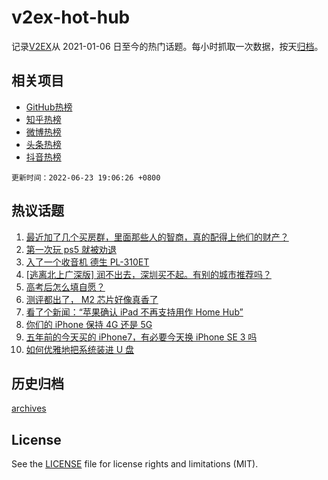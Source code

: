 # v2ex-hot-hub

 记录[V2EX](https://www.v2ex.com/)从 2021-01-06 日至今的热门话题。每小时抓取一次数据，按天[归档](archives)。
 
 ## 相关项目

- [GitHub热榜](https://github.com/lonnyzhang423/github-hot-hub)
- [知乎热榜](https://github.com/lonnyzhang423/zhihu-hot-hub)
- [微博热榜](https://github.com/lonnyzhang423/weibo-hot-hub)
- [头条热榜](https://github.com/lonnyzhang423/toutiao-hot-hub)
- [抖音热榜](https://github.com/lonnyzhang423/douyin-hot-hub)


 `更新时间：2022-06-23 19:06:26 +0800`

## 热议话题

1. [最近加了几个买房群，里面那些人的智商，真的配得上他们的财产？](https://www.v2ex.com/t/861583)
1. [第一次玩 ps5 就被劝退](https://www.v2ex.com/t/861566)
1. [入了一个收音机 德生 PL-310ET](https://www.v2ex.com/t/861477)
1. [[逃离北上广深版] 润不出去，深圳买不起。有别的城市推荐吗？](https://www.v2ex.com/t/861578)
1. [高考后怎么填自愿？](https://www.v2ex.com/t/861619)
1. [测评都出了， M2 芯片好像真香了](https://www.v2ex.com/t/861519)
1. [看了个新闻：“苹果确认 iPad 不再支持用作 Home Hub”](https://www.v2ex.com/t/861570)
1. [你们的 iPhone 保持 4G 还是 5G](https://www.v2ex.com/t/861580)
1. [五年前的今天买的 iPhone7，有必要今天换 iPhone SE 3 吗](https://www.v2ex.com/t/861497)
1. [如何优雅地把系统装进 U 盘](https://www.v2ex.com/t/861536)

## 历史归档

[archives](archives)

## License

See the [LICENSE](LICENSE) file for license rights and limitations (MIT).
